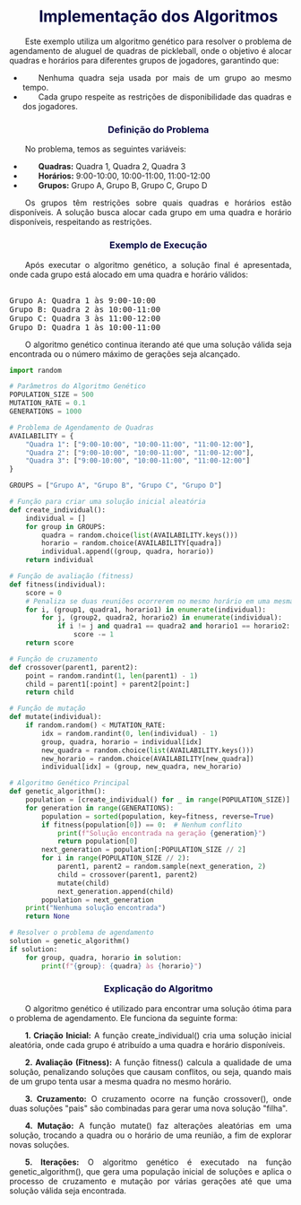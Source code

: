 <div style="text-indent: 2em; text-align: justify;">

<h1 style="color: #070743; font-weight: bold; text-align: center">Implementação dos Algoritmos</h1> 

 <p>Este exemplo utiliza um algoritmo genético para resolver o problema de agendamento de aluguel de quadras de pickleball, onde o objetivo é alocar quadras e horários para diferentes grupos de jogadores, garantindo que:</p>
<ul>
    <li>Nenhuma quadra seja usada por mais de um grupo ao mesmo tempo.</li>
    <li>Cada grupo respeite as restrições de disponibilidade das quadras e dos jogadores.</li>
</ul>

<h3 style="color: #070743; font-weight: bold; text-align: center;">Definição do Problema</h3>
<p>No problema, temos as seguintes variáveis:</p>
<ul>
    <li><strong>Quadras:</strong> Quadra 1, Quadra 2, Quadra 3</li>
    <li><strong>Horários:</strong> 9:00-10:00, 10:00-11:00, 11:00-12:00</li>
    <li><strong>Grupos:</strong> Grupo A, Grupo B, Grupo C, Grupo D</li>
</ul>

<p>Os grupos têm restrições sobre quais quadras e horários estão disponíveis. A solução busca alocar cada grupo em uma quadra e horário disponíveis, respeitando as restrições.</p>

<h3 style="color: #070743; font-weight: bold; text-align: center;">Exemplo de Execução</h3>

<p>Após executar o algoritmo genético, a solução final é apresentada, onde cada grupo está alocado em uma quadra e horário válidos:</p>

<pre>

Grupo A: Quadra 1 às 9:00-10:00
Grupo B: Quadra 2 às 10:00-11:00
Grupo C: Quadra 3 às 11:00-12:00
Grupo D: Quadra 1 às 10:00-11:00
</pre>

<p>O algoritmo genético continua iterando até que uma solução válida seja encontrada ou o número máximo de gerações seja alcançado.</p>
</div>

```python
import random

# Parâmetros do Algoritmo Genético
POPULATION_SIZE = 500
MUTATION_RATE = 0.1
GENERATIONS = 1000

# Problema de Agendamento de Quadras
AVAILABILITY = {
    "Quadra 1": ["9:00-10:00", "10:00-11:00", "11:00-12:00"],
    "Quadra 2": ["9:00-10:00", "10:00-11:00", "11:00-12:00"],
    "Quadra 3": ["9:00-10:00", "10:00-11:00", "11:00-12:00"]
}

GROUPS = ["Grupo A", "Grupo B", "Grupo C", "Grupo D"]

# Função para criar uma solução inicial aleatória
def create_individual():
    individual = []
    for group in GROUPS:
        quadra = random.choice(list(AVAILABILITY.keys()))
        horario = random.choice(AVAILABILITY[quadra])
        individual.append((group, quadra, horario))
    return individual

# Função de avaliação (fitness)
def fitness(individual):
    score = 0
    # Penaliza se duas reuniões ocorrerem no mesmo horário em uma mesma quadra
    for i, (group1, quadra1, horario1) in enumerate(individual):
        for j, (group2, quadra2, horario2) in enumerate(individual):
            if i != j and quadra1 == quadra2 and horario1 == horario2:
                score -= 1
    return score

# Função de cruzamento
def crossover(parent1, parent2):
    point = random.randint(1, len(parent1) - 1)
    child = parent1[:point] + parent2[point:]
    return child

# Função de mutação
def mutate(individual):
    if random.random() < MUTATION_RATE:
        idx = random.randint(0, len(individual) - 1)
        group, quadra, horario = individual[idx]
        new_quadra = random.choice(list(AVAILABILITY.keys()))
        new_horario = random.choice(AVAILABILITY[new_quadra])
        individual[idx] = (group, new_quadra, new_horario)

# Algoritmo Genético Principal
def genetic_algorithm():
    population = [create_individual() for _ in range(POPULATION_SIZE)]
    for generation in range(GENERATIONS):
        population = sorted(population, key=fitness, reverse=True)
        if fitness(population[0]) == 0:  # Nenhum conflito
            print(f"Solução encontrada na geração {generation}")
            return population[0]
        next_generation = population[:POPULATION_SIZE // 2]
        for i in range(POPULATION_SIZE // 2):
            parent1, parent2 = random.sample(next_generation, 2)
            child = crossover(parent1, parent2)
            mutate(child)
            next_generation.append(child)
        population = next_generation
    print("Nenhuma solução encontrada")
    return None

# Resolver o problema de agendamento
solution = genetic_algorithm()
if solution:
    for group, quadra, horario in solution:
        print(f"{group}: {quadra} às {horario}")
```
<div style="text-indent: 2em; text-align: justify;">

<h3 style="color: #070743; font-weight: bold; text-align: center;">Explicação do Algoritmo</h3>

<p>O algoritmo genético é utilizado para encontrar uma solução ótima para o problema de agendamento. Ele funciona da seguinte forma:</p>

<p><b>1. Criação Inicial:</b> A função create_individual() cria uma solução inicial aleatória, onde cada grupo é atribuído a uma quadra e horário disponíveis.

<p><b>2. Avaliação (Fitness):</b> A função fitness() calcula a qualidade de uma solução, penalizando soluções que causam conflitos, ou seja, quando mais de um grupo tenta usar a mesma quadra no mesmo horário.</p>

<p><b>3. Cruzamento:</b> O cruzamento ocorre na função crossover(), onde duas soluções "pais" são combinadas para gerar uma nova solução "filha".</p>

<p><b>4. Mutação:</b> A função mutate() faz alterações aleatórias em uma solução, trocando a quadra ou o horário de uma reunião, a fim de explorar novas soluções.</p>

<p><b>5. Iterações:</b> O algoritmo genético é executado na função genetic_algorithm(), que gera uma população inicial de soluções e aplica o processo de cruzamento e mutação por várias gerações até que uma solução válida seja encontrada.</p>
